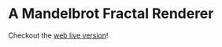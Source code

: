 # A Mandelbrot Fractal Renderer

Checkout the [web live version](https://ernesto-castelan.github.io/mandelbrot/)!
